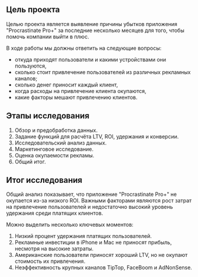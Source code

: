 ## Цель проекта
Целью проекта является выявление причины убытков приложения "Procrastinate Pro+" за последние несколько месяцев для того, чтобы помочь компании выйти в плюс.

В ходе работы мы должны ответить на следующие вопросы:
- откуда приходят пользователи и какими устройствами они пользуются,
- сколько стоит привлечение пользователей из различных рекламных каналов;
- сколько денег приносит каждый клиент,
- когда расходы на привлечение клиента окупаются,
- какие факторы мешают привлечению клиентов.

## Этапы исследования
1. Обзор и предобработка данных.
2. Задание функций для расчёта LTV, ROI, удержания и конверсии.
3. Исследовательский анализ данных.
4. Маркетинговое исследование.
5. Оценка окупаемости рекламы.
6. Общий итог.

## Итог исследования
Общий анализ показывает, что приложение "Procrastinate Pro+" не окупается из-за низкого ROI. Важными факторами являются рост затрат на привлечение пользователей и недостаточно высокий уровень удержания среди платящих клиентов.  

Можно выделить несколько ключевых моментов:
1. Низкий процент удержания платящих пользователей.
2. Рекламные инвестиции в iPhone и Mac не приносят прибыль, несмотря на высокие затраты.
3. Американские пользователи приносят хороший LTV, но не окупают стоимость их привлечения.
4. Неэффективность крупных каналов TipTop, FaceBoom и AdNonSense.
